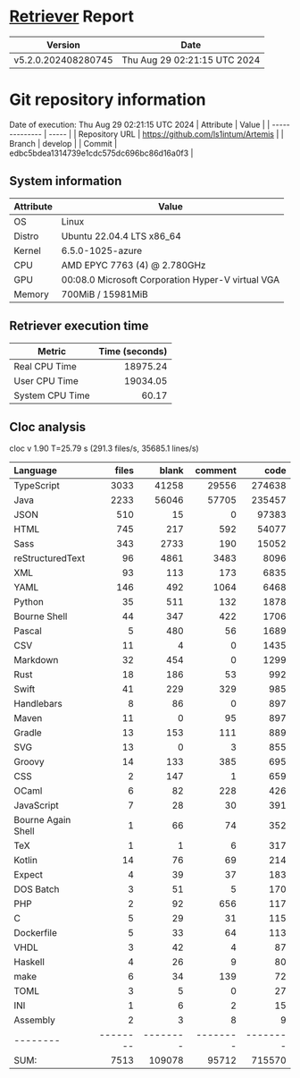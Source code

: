 # [Retriever](https://github.com/PalladioSimulator/Palladio-ReverseEngineering-Retriever) Report
| Version | Date |
| ------- | ---- |
| v5.2.0.202408280745 | Thu Aug 29 02:21:15 UTC 2024 |

# Git repository information
Date of execution: Thu Aug 29 02:21:15 UTC 2024
|    Attribute   | Value |
| -------------- | ----- |
| Repository URL | https://github.com/ls1intum/Artemis |
| Branch         | develop |
| Commit         | edbc5bdea1314739e1cdc575dc696bc86d16a0f3 |


## System information
| Attribute | Value |
| --------- | ----- |
| OS | Linux  |
| Distro | Ubuntu 22.04.4 LTS x86_64  |
| Kernel | 6.5.0-1025-azure  |
| CPU | AMD EPYC 7763 (4) @ 2.780GHz  |
| GPU | 00:08.0 Microsoft Corporation Hyper-V virtual VGA  |
| Memory | 700MiB / 15981MiB  |

## Retriever execution time
| Metric | Time (seconds) |
| --- | ---: |
| Real CPU Time | 18975.24 |
| User CPU Time | 19034.05 |
| System CPU Time | 60.17 |
<!--
Explainations:
- __Real CPU Time__: actual time the command has run (can be less than total time spent in user and system mode for multi-threaded processes)
- __User CPU Time__: time the command has spent running in user mode
- __System CPU Time__: time the command has spent running in system or kernel mode
-->

## Cloc analysis
cloc v 1.90  T=25.79 s (291.3 files/s, 35685.1 lines/s)

Language|files|blank|comment|code
:-------|-------:|-------:|-------:|-------:
TypeScript|3033|41258|29556|274638
Java|2233|56046|57705|235457
JSON|510|15|0|97383
HTML|745|217|592|54077
Sass|343|2733|190|15052
reStructuredText|96|4861|3483|8096
XML|93|113|173|6835
YAML|146|492|1064|6468
Python|35|511|132|1878
Bourne Shell|44|347|422|1706
Pascal|5|480|56|1689
CSV|11|4|0|1435
Markdown|32|454|0|1299
Rust|18|186|53|992
Swift|41|229|329|985
Handlebars|8|86|0|897
Maven|11|0|95|897
Gradle|13|153|111|889
SVG|13|0|3|855
Groovy|14|133|385|695
CSS|2|147|1|659
OCaml|6|82|228|426
JavaScript|7|28|30|391
Bourne Again Shell|1|66|74|352
TeX|1|1|6|317
Kotlin|14|76|69|214
Expect|4|39|37|183
DOS Batch|3|51|5|170
PHP|2|92|656|117
C|5|29|31|115
Dockerfile|5|33|64|113
VHDL|3|42|4|87
Haskell|4|26|9|80
make|6|34|139|72
TOML|3|5|0|27
INI|1|6|2|15
Assembly|2|3|8|9
--------|--------|--------|--------|--------
SUM:|7513|109078|95712|715570
